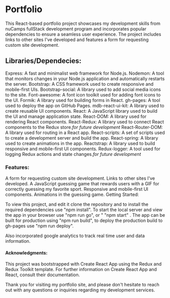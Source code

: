 # Portfolio
This React-based portfolio project showcases my development skills from nuCamps fullStack development program and incorporates popular dependencies to ensure a seamless user experience. The project includes links to other sites I've developed and features a form for requesting custom site development.

## Libraries/Dependecies:

Express: A fast and minimalist web framework for Node.js.
Nodemon: A tool that monitors changes in your Node.js application and automatically restarts the server.
Bootstrap: A CSS framework used to create responsive and mobile-first UIs.
Bootstrap-social: A library used to add social media icons to the site.
Font-awesome: A font icon toolkit used for adding font icons to the UI.
Formik: A library used for building forms in React.
gh-pages: A tool used to deploy the app on GitHub Pages.
mdb-react-ui-kit: A library used to create reusable UI components.
React: A JavaScript library used to build the UI and manage application state.
React-DOM: A library used for rendering React components.
React-Redux: A library used to connect React components to the Redux store.*for future development*
React-Router-DOM: A library used for routing in a React app.
React-scripts: A set of scripts used to create a development server and build the app.
React-spring: A library used to create animations in the app.
Reactstrap: A library used to build responsive and mobile-first UI components.
Redux-logger: A tool used for logging Redux actions and state changes.*for future development*

### Features:

A form for requesting custom site development. Links to other sites I've developed. A JavaScript guessing game that rewards users with a GIF for correctly guessing my favorite sport. Responsive and mobile-first UI components. Animations in the guessing game. Getting Started:

To view this project, and edit it clone the repository and to install the required dependencies use "npm install". To start the local server and view the app in your browser use "npm run go", or " "npm start" . The app can be built for production using "npm run build", to deploy the production build to gh-pages use "npm run deploy". 

Also incorporated google analytics to track real time user and data information.

#### Acknowledgments:

This project was bootstrapped with Create React App using the Redux and Redux Toolkit template. For further information on Create React App and React, consult their documentation.

Thank you for visiting my portfolio site, and please don't hesitate to reach out with any questions or inquiries regarding my development services.